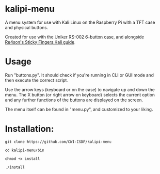 # kalipi-menu
A menu system for use with Kali Linux on the Raspberry Pi with a TFT case and physical buttons.

Created for use with the [Uniker RS-002 6-button case](https://www.amazon.com/Uniker-Raspberry-Aluminum-Enclosure-Screen/dp/B014JFEU48/), and alongside [Re4son's Sticky Fingers Kali guide](http://whitedome.com.au/re4son/sticky-fingers-kali-pi/).

# Usage

Run "buttons.py".  It should check if you're running in CLI or GUI mode and then execute the correct script.

Use the arrow keys (keyboard or on the case) to navigate up and down the menu. The X button (or right arrow on keyboard) selects the current option and any further functions of the buttons are displayed on the screen.

The menu itself can be found in "menu.py", and customized to your liking.


# Installation:

`git clone https://github.com/CWI-ISDF/kalipi-menu`

`cd kalipi-menu/bin`

`chmod +x install`

`./install`

